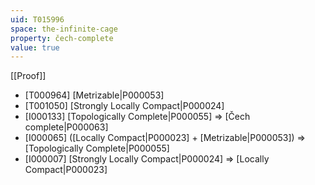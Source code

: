 ```yaml
---
uid: T015996
space: the-infinite-cage
property: čech-complete
value: true
---
```

[[Proof]]

* [T000964] [Metrizable|P000053]
* [T001050] [Strongly Locally Compact|P000024]
* [I000133] [Topologically Complete|P000055] => [Čech complete|P000063]
* [I000065] ([Locally Compact|P000023] + [Metrizable|P000053]) => [Topologically Complete|P000055]
* [I000007] [Strongly Locally Compact|P000024] => [Locally Compact|P000023]

